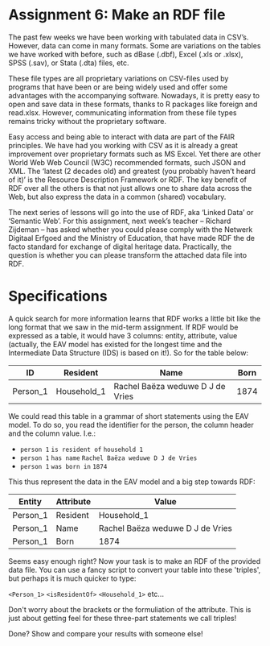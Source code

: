 # Assignment 6: Make an RDF file

The past few weeks we have been working with tabulated data in CSV’s. However, data can come in many formats. Some are variations on the tables we have worked with before, such as dBase (.dbf), Excel (.xls or .xlsx), SPSS (.sav), or Stata (.dta) files, etc. 

These file types are all proprietary variations on CSV-files used by programs that have been or are being widely used and offer some advantages with the accompanying software. Nowadays, it is pretty easy to open and save data in these formats, thanks to R packages like foreign and read.xlsx. However, communicating information from these file types remains tricky without the proprietary software. 

Easy access and being able to interact with data are part of the FAIR principles. We have had you working with CSV as it is already a great improvement over proprietary formats such as MS Excel. Yet there are other World Web Web Council (W3C) recommended formats, such JSON and XML. The ‘latest (2 decades old) and greatest (you probably haven’t heard of it)’ is the Resource Description Framework or RDF. The key benefit of RDF over all the others is that not just allows one to share data across the Web, but also express the data in a common (shared) vocabulary. 

The next series of lessons will go into the use of RDF, aka ‘Linked Data’ or ‘Semantic Web’. For this assignment, next week’s teacher – Richard Zijdeman – has asked whether you could please comply with the Netwerk Digitaal Erfgoed and the Ministry of Education, that have made RDF the de facto standard for exchange of digital heritage data. Practically, the question is whether you can please transform the attached data file into RDF.

# Specifications
A quick search for more information learns that RDF works a little bit like the long format that we saw in the mid-term assignment. If RDF would be expressed as a table, it would have 3 columns: entity, attribute, value (actually, the EAV model has existed for the longest time and the Intermediate Data Structure (IDS) is based on it!). So for the table below:

| ID     	 | Resident	  | Name                            |	Born |
|----------|------------|---------------------------------|------|
| Person_1 |Household_1	|Rachel Baëza weduwe D J de Vries	| 1874 |


We could read this table in a grammar of short statements using the EAV model. To do so, you read the identifier for the person, the column header and the column value. I.e.:

-	`person 1` `is resident of` `household 1`
-	`person 1` `has name` `Rachel Baëza weduwe D J de Vries`
-	`person 1` `was born in` `1874`

This thus represent the data in the EAV model and a big step towards RDF:

| Entity	 | Attribute | 	Value                           |
|----------|-----------|----------------------------------|
| Person_1 |	Resident | Household_1                      |
| Person_1 |	Name	   | Rachel Baëza weduwe D J de Vries |
| Person_1 |	Born	   | 1874                             |

Seems easy enough right? Now your task is to make an RDF of the provided data file. You can use a fancy script to convert your table into these 'triples', but perhaps it is much quicker to type:

`<Person_1>` `<isResidentOf>` `<Household_1>` etc...

Don't worry about the brackets or the formuliation of the attribute. This is just about getting feel for these three-part statements we call triples!

Done? Show and compare your results with someone else!
